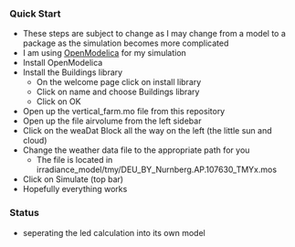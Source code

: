 ### Quick Start

- These steps are subject to change as I may change from a model to a package as the simulation becomes more complicated
- I am using [OpenModelica](https://openmodelica.org/#) for my simulation
- Install OpenModelica
- Install the Buildings library
  - On the welcome page click on install library
  - Click on name and choose Buildings library
  - Click on OK
- Open up the vertical_farm.mo file from this repository
- Open up the file airvolume from the left sidebar
- Click on the weaDat Block all the way on the left (the little sun and cloud)
- Change the weather data file to the appropriate path for you
  - The file is located in irradiance_model/tmy/DEU_BY_Nurnberg.AP.107630_TMYx.mos
- Click on Simulate (top bar)
- Hopefully everything works

### Status

- seperating the led calculation into its own model
